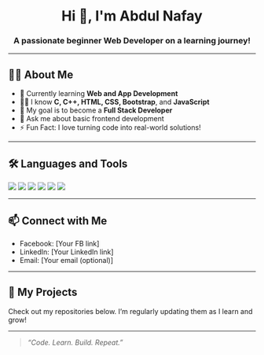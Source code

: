 <h1 align="center">Hi 👋, I'm Abdul Nafay</h1>
<h3 align="center">A passionate beginner Web Developer on a learning journey!</h3>

---

## 🧑‍💻 About Me

- 🌱 Currently learning **Web and App Development**
- 👨‍🎓 I know **C, C++, HTML, CSS, Bootstrap**, and **JavaScript**
- 🎯 My goal is to become a **Full Stack Developer**
- 💬 Ask me about basic frontend development
- ⚡ Fun Fact: I love turning code into real-world solutions!

---

## 🛠️ Languages and Tools

<p align="left">
  <img src="https://img.shields.io/badge/C-A8B9CC?style=for-the-badge&logo=c&logoColor=black" />
  <img src="https://img.shields.io/badge/C++-00599C?style=for-the-badge&logo=c%2B%2B&logoColor=white" />
  <img src="https://img.shields.io/badge/HTML5-E34F26?style=for-the-badge&logo=html5&logoColor=white" />
  <img src="https://img.shields.io/badge/CSS3-1572B6?style=for-the-badge&logo=css3&logoColor=white" />
  <img src="https://img.shields.io/badge/Bootstrap-563D7C?style=for-the-badge&logo=bootstrap&logoColor=white" />
  <img src="https://img.shields.io/badge/JavaScript-F7DF1E?style=for-the-badge&logo=javascript&logoColor=black" />
</p>

---

## 📫 Connect with Me

- Facebook: [Your FB link]
- LinkedIn: [Your LinkedIn link]
- Email: [Your email (optional)]

---

## 🚀 My Projects

Check out my repositories below. I’m regularly updating them as I learn and grow!

---

> _“Code. Learn. Build. Repeat.”_
